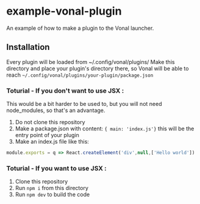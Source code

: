 # example-vonal-plugin
An example of how to make a plugin to the Vonal launcher.

## Installation
Every plugin will be loaded from ~/.config/vonal/plugins/
Make this directory and place your plugin's directory there, 
so Vonal will be able to reach `~/.config/vonal/plugins/your-plugin/package.json`

### Toturial - If you don't want to use JSX : 
This would be a bit harder to be used to, but you will not need node_modules, so that's an advantage.

1. Do not clone this repository
2. Make a package.json with content: `{ main: 'index.js'}` this will be the entry point of your plugin
3. Make an index.js file like this:
```js
module.exports = q => React.createElement('div',null,['Hello world'])
```


### Toturial - If you want to use JSX :
1. Clone this repository 
2. Run `npm i` from this directory
3. Run `npm dev` to build the code